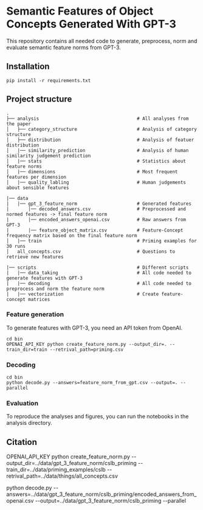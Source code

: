 # Semantic Features of Object Concepts Generated With GPT-3
This repository contains all needed code to generate, preprocess, norm and evaluate semantic feature norms from GPT-3.

## Installation
```
pip install -r requirements.txt
```

## Project structure
```
.
├── analysis                                    # All analyses from the paper
│   ├── category_structure                      # Analysis of category structure
│   ├── distribution                            # Analysis of featuer distribution
│   |── similarity_prediction                   # Analysis of human similarity judgement prediction
│   |── stats                                   # Statistics about feature norms
│   |── dimensions                              # Most frequent features per dimension
│   |── quality_labling                         # Human judgements about sensible features

|── data
|   |── gpt_3_feature_norm                      # Generated features
|       |── decoded_answers.csv                 # Preprocessed and normed features -> final feature norm
|       |── encoded_answers_openai.csv          # Raw answers from GPT-3
|       |── feature_object_matrix.csv           # Feature-Concept frequency matrix based on the final feature norm
│   |── train                                   # Priming examples for 30 runs
│   all_concepts.csv                            # Questions to retrieve new features 

|── scripts                                     # Different scripts
|   |── data_taking                             # All code needed to generate features with GPT-3
|   |── decoding                                # All code needed to preprocess and norm the feature norm
|   |── vectorization                           # Create feature-concept matrices
```

### Feature generation
To generate features with GPT-3, you need an API token from OpenAI.
```
cd bin
OPENAI_API_KEY python create_feature_norm.py --output_dir=. --train_dir=train --retrival_path=priming.csv
```

### Decoding
```
cd bin
python decode.py --answers=feature_norm_from_gpt.csv --output=. --parallel
```

### Evaluation
To reproduce the analyses and figures, you can run the notebooks in the analysis directory.

## Citation


OPENAI_API_KEY python create_feature_norm.py --output_dir=../data/gpt_3_feature_norm/cslb_priming --train_dir=../data/priming_examples/cslb --retrival_path=../data/things/all_concepts.csv

python decode.py --answers=../data/gpt_3_feature_norm/cslb_priming/encoded_answers_from_openai.csv --output=../data/gpt_3_feature_norm/cslb_priming --parallel

